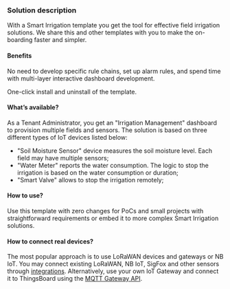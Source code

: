 ### Solution description

With a Smart Irrigation template you get the tool for effective field irrigation solutions. 
We share this and other templates with you to make the on-boarding faster and simpler.

#### Benefits

No need to develop specific rule chains, set up alarm rules, and spend time with multi-layer interactive dashboard development.

One-click install and uninstall of the template.

#### What’s available?

As a Tenant Administrator, you get an "Irrigation Management" dashboard to provision multiple fields and sensors.
The solution is based on three different types of IoT devices listed below:

* "Soil Moisture Sensor" device measures the soil moisture level. Each field may have multiple sensors;
* "Water Meter" reports the water consumption. The logic to stop the irrigation is based on the water consumption or duration;
* "Smart Valve" allows to stop the irrigation remotely;

#### How to use?

Use this template with zero changes for PoCs and small projects with straightforward requirements or embed it to more complex Smart Irrigation solutions.

#### How to connect real devices?

The most popular approach is to use LoRaWAN devices and gateways or NB IoT. 
You may connect existing LoRaWAN, NB IoT, SigFox and other sensors through [integrations](https://thingsboard.io/docs/user-guide/integrations/). 
Alternatively, use your own IoT Gateway and connect it to ThingsBoard using the [MQTT Gateway API](https://thingsboard.io/docs/paas/reference/gateway-mqtt-api/).


